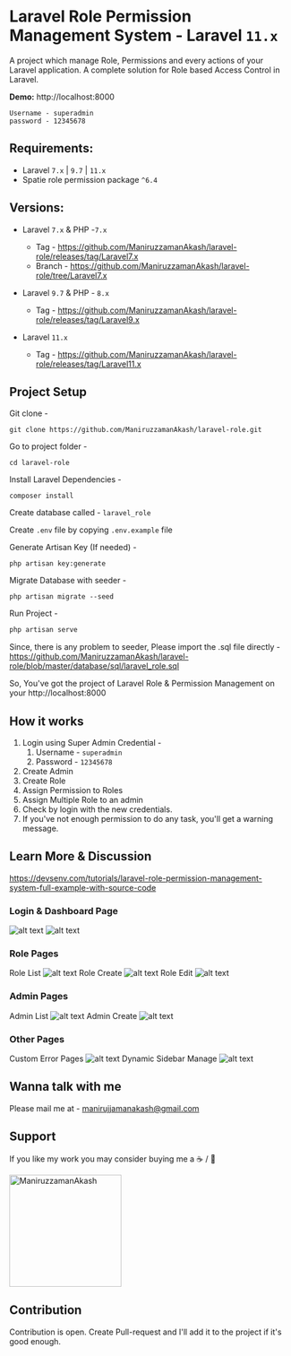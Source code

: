 # Laravel Role Permission Management System - Laravel `11.x`

A project which manage Role, Permissions and every actions of your Laravel application. A complete solution for Role based Access Control in Laravel.

**Demo:** http://localhost:8000
```
Username - superadmin
password - 12345678
```

## Requirements:
- Laravel `7.x` | `9.7` | `11.x`
- Spatie role permission package  `^6.4`

## Versions:
- Laravel `7.x` & PHP -`7.x`
    - Tag - https://github.com/ManiruzzamanAkash/laravel-role/releases/tag/Laravel7.x
    - Branch - https://github.com/ManiruzzamanAkash/laravel-role/tree/Laravel7.x

- Laravel `9.7` & PHP - `8.x`
    - Tag - https://github.com/ManiruzzamanAkash/laravel-role/releases/tag/Laravel9.x

- Laravel `11.x`
    - Tag - https://github.com/ManiruzzamanAkash/laravel-role/releases/tag/Laravel11.x

## Project Setup
Git clone -
```console
git clone https://github.com/ManiruzzamanAkash/laravel-role.git
```

Go to project folder -
```console
cd laravel-role
```

Install Laravel Dependencies -
```console
composer install
```

Create database called - `laravel_role`

Create `.env` file by copying `.env.example` file

Generate Artisan Key (If needed) -
```console
php artisan key:generate
```

Migrate Database with seeder -
```console
php artisan migrate --seed
```

Run Project -
```php
php artisan serve
```

Since, there is any problem to seeder, Please import the .sql file directly - https://github.com/ManiruzzamanAkash/laravel-role/blob/master/database/sql/laravel_role.sql

So, You've got the project of Laravel Role & Permission Management on your http://localhost:8000

## How it works
1. Login using Super Admin Credential -
    1. Username - `superadmin`
    1. Password - `12345678`
2. Create Admin
3. Create Role
4. Assign Permission to Roles
5. Assign Multiple Role to an admin
6. Check by login with the new credentials.
7. If you've not enough permission to do any task, you'll get a warning message.

## Learn More & Discussion
https://devsenv.com/tutorials/laravel-role-permission-management-system-full-example-with-source-code



### Login & Dashboard Page
![alt text][adminLoginImage]
![alt text][dashboardImage]

### Role Pages
Role List
![alt text][roleListImage]
Role Create
![alt text][roleCreateImage]
Role Edit
![alt text][roleEditImage]

### Admin Pages
Admin List
![alt text][adminListImage]
Admin Create
![alt text][adminCreateImage]

### Other Pages
Custom Error Pages
![alt text][errorPageImage]
Dynamic Sidebar Manage
![alt text][sidebarDyanamic]



[dashboardImage]: https://i.ibb.co/WyxWFp7/1-Laravel-Role-Dashboard.png "Dashboard Page Laravel Role Management"
[roleListImage]: https://i.ibb.co/80jM3Q7/2-Laravel-Manage-Roles.png "2-Laravel-Manage-Roles"
[roleCreateImage]: https://i.ibb.co/kgM1ShW/3-Laravel-Role-Create.png "3-Laravel-Role-Create"
[roleEditImage]: https://i.ibb.co/b6jNPFr/4-Laravel-Role-Edit.png "4-Laravel-Role-Edit"
[adminListImage]: https://i.ibb.co/xY2N6Qd/5-Laravel-Admin-Manage.png "5-Laravel-Admin-Manage"
[adminCreateImage]: https://i.ibb.co/Drcn6Xn/6-Laravel-Admin-Create.png "6-Laravel-Admin-Create"
[adminLoginImage]: https://i.ibb.co/4g4vs4g/7-Login-Page.png "7-Login-Page"
[errorPageImage]: https://i.ibb.co/HYcvRH4/8-Error-Page-Handle.png "8 - Error Page Handling"
[sidebarDyanamic]: https://i.ibb.co/Jpq6X8x/9-Sidebar-Manage-Dynamically.png "9-Sidebar-Manage-Dynamically"

## Wanna talk with me
Please mail me at - manirujjamanakash@gmail.com


## Support
If you like my work you may consider buying me a ☕ / 🍕

<a href="https://www.patreon.com/maniruzzaman" target="_blank" title="Buy Me A Coffee"> <img src="https://camo.githubusercontent.com/45ce6667a35b63fd6a1ba6978d030a7f52ff5b1b262c5c8aa3ece29afc469ac8/68747470733a2f2f63646e2e6275796d6561636f666665652e636f6d2f627574746f6e732f76322f64656661756c742d7265642e706e67" alt="ManiruzzamanAkash" width="200" />
 </a>

## Contribution
Contribution is open. Create Pull-request and I'll add it to the project if it's good enough.
